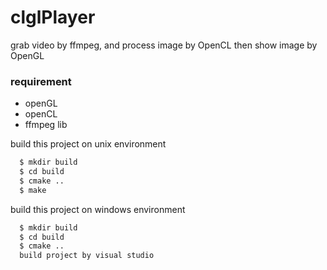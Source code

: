 # clglPlayer

grab video by ffmpeg, and process image by OpenCL
then show image by OpenGL

### requirement
  - openGL
  - openCL
  - ffmpeg lib

build this project on unix environment
```sh
  $ mkdir build
  $ cd build
  $ cmake ..
  $ make
```

build this project on windows environment
```sh
  $ mkdir build
  $ cd build
  $ cmake ..
  build project by visual studio
```
